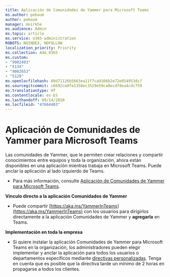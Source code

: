```yaml
---
title: Aplicación de Comunidades de Yammer para Microsoft Teams
ms.author: pebaum
author: pebaum
manager: mnirkhe
ms.audience: Admin
ms.topic: article
ms.service: o365-administration
ROBOTS: NOINDEX, NOFOLLOW
localization_priority: Priority
ms.collection: Adm_O365
ms.custom:
- "9002493"
- "5134"
- "9002653"
- "5129"
ms.openlocfilehash: 89d71126b5663ea11f7ca9166b2e72e854953dcf
ms.sourcegitcommit: c6692ce0fa1358ec3529e59ca0ecdfdea4cdc759
ms.translationtype: HT
ms.contentlocale: es-ES
ms.lasthandoff: 09/14/2020
ms.locfileid: "47664403"
---
```

# <a name="yammer-communities-app-for-microsoft-teams"></a>Aplicación de Comunidades de Yammer para Microsoft Teams

Las comunidades de Yammer, que le permiten crear relaciones y compartir conocimientos entre equipos y toda la organización, ahora están disponibles en una aplicación mientras trabaja en Microsoft Teams. Puede anclar la aplicación al lado izquierdo de Teams. 

- Para más información, consulte [Aplicación de Comunidades de Yammer para Microsoft Teams](https://go.microsoft.com/fwlink/?linkid=2127757&clcid=0x409).

**Vínculo directo a la aplicación Comunidades de Yammer**

- Puede compartir [https://aka.ms/YammerInTeams](https://aka.ms/YammerInTeams) con los usuarios para dirigirlos directamente a la aplicación Comunidades de Yammer y **agregarla** en Teams.

**Implementación en toda la empresa**

- Si quiere instalar la aplicación Comunidades de Yammer para Microsoft Teams en la organización, los administradores pueden elegir implementar y anclar la aplicación para todos los usuarios o departamentos específicos mediante [directivas personalizadas](https://docs.microsoft.com/microsoftteams/manage-apps). Tenga en cuenta que es posible que la directiva tarde un mínimo de 2 horas en propagarse a todos los clientes.
